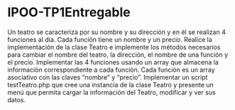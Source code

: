 # IPOO-TP1Entregable
 Un teatro se caracteriza por su nombre y su dirección y en él se realizan 4 funciones al día. Cada función tiene un nombre y un precio.  Realice la implementación de la clase Teatro e implemente los métodos necesarios para cambiar el nombre del teatro, la dirección, el nombre de una función y el precio.  Implementar las 4 funciones usando un array que almacena la información correspondiente a cada función. Cada función es un array asociativo con las claves “nombre” y “precio”.  Implementar un script testTeatro.php que cree una instancia de la clase Teatro y presente un menú  que permita cargar la información del Teatro, modificar y ver sus datos.
